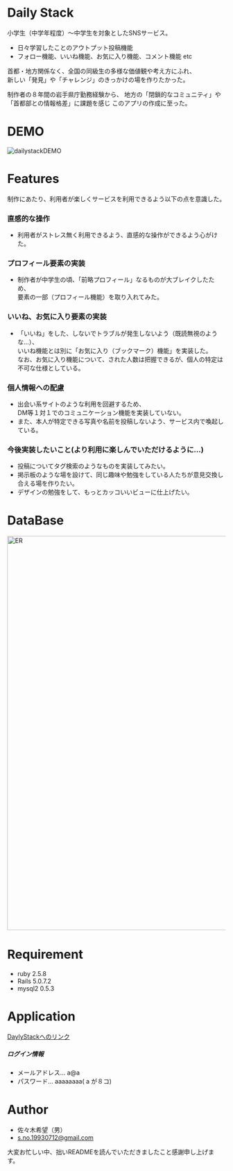 # Daily Stack
 小学生（中学年程度）〜中学生を対象としたSNSサービス。
 * 日々学習したことのアウトプット投稿機能
 * フォロー機能、いいね機能、お気に入り機能、コメント機能 etc  
   
 首都・地方関係なく、全国の同級生の多様な価値観や考え方にふれ、  
 新しい「発見」や「チャレンジ」のきっかけの場を作りたかった。

 制作者の８年間の岩手県庁勤務経験から、
 地方の「閉鎖的なコミュニティ」や「首都部との情報格差」に課題を感じ
 このアプリの作成に至った。

# DEMO
 ![dailystackDEMO](https://user-images.githubusercontent.com/63894532/83947485-2af97e80-a852-11ea-9f3f-a9b7b06e8dff.gif)
 
# Features
 制作にあたり、利用者が楽しくサービスを利用できるよう以下の点を意識した。  

 ### 直感的な操作 
  * 利用者がストレス無く利用できるよう、直感的な操作ができるよう心がけた。  
 ### プロフィール要素の実装
  * 制作者が中学生の頃、「前略プロフィール」なるものが大ブレイクしたため、  
    要素の一部（プロフィール機能）を取り入れてみた。  
 ### いいね、お気に入り要素の実装 
  * 「いいね」をした、しないでトラブルが発生しないよう（既読無視のような…）、  
    いいね機能とは別に「お気に入り（ブックマーク）機能」を実装した。  
    なお、お気に入り機能について、された人数は把握できるが、個人の特定は不可な仕様としている。  
 ### 個人情報への配慮  
  * 出会い系サイトのような利用を回避するため、  
    DM等１対１でのコミュニケーション機能を実装していない。  
  * また、本人が特定できる写真や名前を投稿しないよう、サービス内で喚起している。

 ### 今後実装したいこと(より利用に楽しんでいただけるように…)
  * 投稿についてタグ検索のようなものを実装してみたい。
  * 掲示板のような場を設けて、同じ趣味や勉強をしている人たちが意見交換し合える場を作りたい。
  * デザインの勉強をして、もっとカッコいいビューに仕上げたい。

# DataBase
  <img width="909" alt="ER" src="https://user-images.githubusercontent.com/63894532/83958761-7e021e80-a8b0-11ea-94df-b4661d5d48a7.png">
 
# Requirement
 * ruby 2.5.8
 * Rails 5.0.7.2
 * mysql2 0.5.3
 
# Application
[DaylyStackへのリンク](https://dailystack.herokuapp.com/)
##### ログイン情報
- メールアドレス… a@a
- パスワード… aaaaaaaa( a が８コ)
 
# Author 
 * 佐々木希望（男）
 * s.no.19930712@gmail.com

  大変お忙しい中、拙いREADMEを読んでいただきましたこと感謝申し上げます。

 
